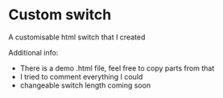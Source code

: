 # Custom switch
A customisable html switch that I created

Additional info:
- There is a demo .html file, feel free to copy parts from that
- I tried to comment everything I could
- changeable switch length coming soon
